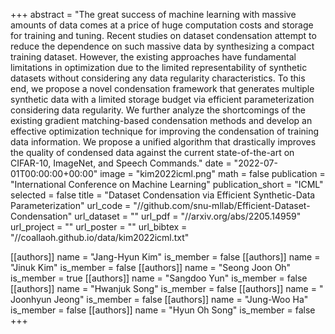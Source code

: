 +++
abstract = "The great success of machine learning with massive amounts of data comes at a price of huge computation costs and storage for training and tuning. Recent studies on dataset condensation attempt to reduce the dependence on such massive data by synthesizing a compact training dataset. However, the existing approaches have fundamental limitations in optimization due to the limited representability of synthetic datasets without considering any data regularity characteristics. To this end, we propose a novel condensation framework that generates multiple synthetic data with a limited storage budget via efficient parameterization considering data regularity. We further analyze the shortcomings of the existing gradient matching-based condensation methods and develop an effective optimization technique for improving the condensation of training data information. We propose a unified algorithm that drastically improves the quality of condensed data against the current state-of-the-art on CIFAR-10, ImageNet, and Speech Commands."
date = "2022-07-01T00:00:00+00:00"
image = "kim2022icml.png"
math = false
publication = "International Conference on Machine Learning"
publication_short = "ICML"
selected = false
title = "Dataset Condensation via Efficient Synthetic-Data Parameterization"
url_code = "//github.com/snu-mllab/Efficient-Dataset-Condensation"
url_dataset = ""
url_pdf = "//arxiv.org/abs/2205.14959"
url_project = ""
url_poster = ""
url_bibtex = "//coallaoh.github.io/data/kim2022icml.txt"

[[authors]]
    name = "Jang-Hyun Kim"
    is_member = false
[[authors]]
    name = "Jinuk Kim"
    is_member = false
[[authors]]
    name = "Seong Joon Oh"
    is_member = true
[[authors]]
    name = "Sangdoo Yun"
    is_member = false
[[authors]]
    name = "Hwanjuk Song"
    is_member = false
[[authors]]
    name = " Joonhyun Jeong"
    is_member = false
[[authors]]
    name = "Jung-Woo Ha"
    is_member = false
[[authors]]
    name = "Hyun Oh Song"
    is_member = false
+++
